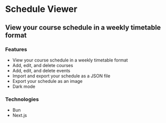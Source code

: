 # Schedule Viewer

## View your course schedule in a weekly timetable format

### Features

- View your course schedule in a weekly timetable format
- Add, edit, and delete courses
- Add, edit, and delete events
- Import and export your schedule as a JSON file
- Export your schedule as an image
- Dark mode

### Technologies

- Bun
- Next.js
